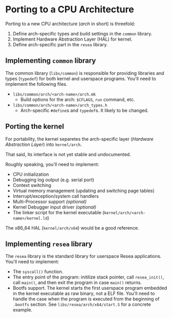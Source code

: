 # Porting to a CPU Architecture

Porting to a new CPU architecture (*arch* in short) is threefold:

1. Define arch-specific types and build settings in the `common` library.
2. Implement Hardware Abstraction Layer (HAL) for kernel.
3. Define arch-specific part in the `resea` library.

## Implementing `common` library
The common library (`libs/common`) is responsible for providing libraries and types (`typedef`) for both kernel and userspace programs. You'll need to implement
the following files.

- `libs/common/arch/<arch-name>/arch.mk`
  - Build options for the arch: `$CFLAGS`, `run` command, etc.
- `libs/common/arch/<arch-name>/arch_types.h`
  - Arch-specific `#define`s and `typedef`s. It likely to be changed.

## Porting the kernel
For portability, the kernel separetes the arch-specific layer
(*Hardware Abstraction Layer*) into `kernel/arch`.

That said, its interface is not yet stable and undocumented.

Roughly speaking, you'll need to implement:

- CPU initialization
- Debugging log output (e.g. serial port)
- Context switching
- Virtual memory management (updating and switching page tables)
- Interrupt/exception/system call handlers
- Multi-Processor support *(optional)*
- Kernel Debugger input driver *(optional)*
- The linker script for the kernel executable (`kernel/arch/<arch-name>/kernel.ld`)

The x86_64 HAL (`kernel/arch/x64`) would be a good reference.

## Implementing `resea` library
The `resea` library is the standard library for userspace Resea applications.
You'll need to implement:

- The `syscall()` function.
- The entry point of the program: initilize stack pointer, call `resea_init()`,
  call `main()`, and then exit the program in case `main()` returns.
- Bootfs support. The kernel starts the first userspace program embedded in
  the kernel executable as raw binary, not a ELF file. You'll need to handle the
  case when the program is executed from the beginning of `.bootfs` section.
  See `libs/resea/arch/x64/start.S` for a concrete example.
